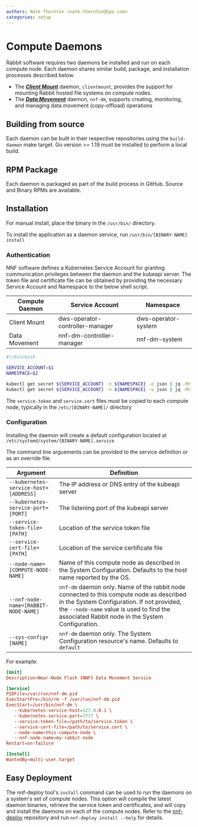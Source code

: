 ```yaml
---
authors: Nate Thornton <nate.thornton@hpe.com>
categories: setup
---
```


# Compute Daemons

Rabbit software requires two daemons be installed and run on each compute node. Each daemon shares similar build, package, and installation processes described below.

- The [***Client Mount***](https://github.com/HewlettPackard/dws/tree/master/mount-daemon) daemon, `clientmount`, provides the support for mounting Rabbit hosted file systems on compute nodes.
- The [***Data Movement***](https://github.com/NearNodeFlash/nnf-dm/tree/master/daemons/compute) daemon, `nnf-dm`, supports creating, monitoring, and managing data movement (copy-offload) operations

## Building from source

Each daemon can be built in their respective repositories using the `build-daemon` make target. Go version >= 1.19 must be installed to perform a local build.

## RPM Package

Each daemon is packaged as part of the build process in GitHub. Source and Binary RPMs are available.

## Installation

For manual install, place the binary in the `/usr/bin/` directory.

To install the application as a daemon service, run `/usr/bin/[BINARY-NAME] install`

### Authentication

NNF software defines a Kubernetes Service Account for granting communication privileges between the daemon and the kubeapi server. The token file and certificate file can be obtained by providing the necessary Service Account and Namespace to the below shell script.

| Compute Daemon | Service Account | Namespace |
| -------------- | --------------- | --------- |
| Client Mount   | dws-operator-controller-manager | dws-operator-system |
| Data Movement  | nnf-dm-controller-manager | nnf-dm-system |

```bash
#!/bin/bash

SERVICE_ACCOUNT=$1
NAMESPACE=$2

kubectl get secret ${SERVICE_ACCOUNT} -n ${NAMESPACE} -o json | jq -Mr '.data.token' | base64 -D > ./service.token
kubectl get secret ${SERVICE_ACCOUNT} -n ${NAMESPACE} -o json | jq -Mr '.data["ca.crt"]' | base64 -D > ./service.cert
```

The `service.token` and `service.cert` files must be copied to each compute node, typically in the `/etc/[BINARY-NAME]/` directory

### Configuration

Installing the daemon will create a default configuration located at `/etc/systemd/system/[BINARY-NAME].service`

The command line arguements can be provided to the service definition or as an override file.

| Argument | Definition |
| -------- | ---------- |
| `--kubernetes-service-host=[ADDRESS]` | The IP address or DNS entry of the kubeapi server |
| `--kubernetes-service-port=[PORT]` | The listening port of the kubeapi server |
| `--service-token-file=[PATH]` | Location of the service token file |
| `--service-cert-file=[PATH]` | Location of the service certificate file |
| `--node-name=[COMPUTE-NODE-NAME]` | Name of this compute node as described in the System Configuration. Defaults to the host name reported by the OS. |
| `--nnf-node-name=[RABBIT-NODE-NAME]` | `nnf-dm` daemon only. Name of the rabbit node connected to this compute node as described in the System Configuration. If not provided, the `--node-name` value is used to find the associated Rabbit node in the System Configuration. |
| `--sys-config=[NAME]` | `nnf-dm` daemon only. The System Configuration resource's name. Defaults to `default` |

For example:

```conf title="cat /etc/systemd/system/nnf-dm.service"
[Unit]
Description=Near-Node Flash (NNF) Data Movement Service

[Service]
PIDFile=/var/run/nnf-dm.pid
ExecStartPre=/bin/rm -f /var/run/nnf-dm.pid
ExecStart=/usr/bin/nnf-dm \
   --kubernetes-service-host=127.0.0.1 \
   --kubernetes-service-port=7777 \
   --service-token-file=/path/to/service.token \
   --service-cert-file=/path/to/service.cert \
   --node-name=this-compute-node \
   --nnf-node-name=my-rabbit-node
Restart=on-failure

[Install]
WantedBy=multi-user.target
```

## Easy Deployment

The nnf-deploy tool's `install` command can be used to run the daemons on a system's set of compute nodes. This option will compile the latest daemon binaries, retrieve the service token and certificates, and will copy and install the daemons on each of the compute nodes. Refer to the [nnf-deploy](https://github.com/NearNodeFlash/nnf-deploy) repository and run `nnf-deploy install --help` for details.
